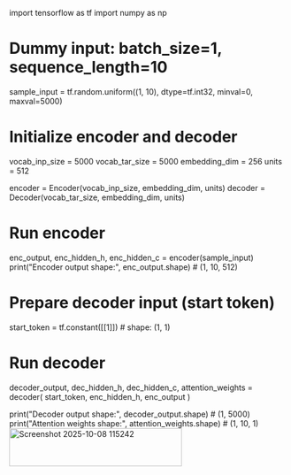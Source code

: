 import tensorflow as tf
import numpy as np

# Dummy input: batch_size=1, sequence_length=10
sample_input = tf.random.uniform((1, 10), dtype=tf.int32, minval=0, maxval=5000)

# Initialize encoder and decoder
vocab_inp_size = 5000
vocab_tar_size = 5000
embedding_dim = 256
units = 512

encoder = Encoder(vocab_inp_size, embedding_dim, units)
decoder = Decoder(vocab_tar_size, embedding_dim, units)

# Run encoder
enc_output, enc_hidden_h, enc_hidden_c = encoder(sample_input)
print("Encoder output shape:", enc_output.shape)  # (1, 10, 512)

# Prepare decoder input (start token)
start_token = tf.constant([[1]])  # shape: (1, 1)

# Run decoder
decoder_output, dec_hidden_h, dec_hidden_c, attention_weights = decoder(
    start_token, enc_hidden_h, enc_output
)

print("Decoder output shape:", decoder_output.shape)         # (1, 5000)
print("Attention weights shape:", attention_weights.shape)   # (1, 10, 1)
<img width="312" height="69" alt="Screenshot 2025-10-08 115242" src="https://github.com/user-attachments/assets/0ee852c2-681e-4112-b80a-21848e5cfd00" />

